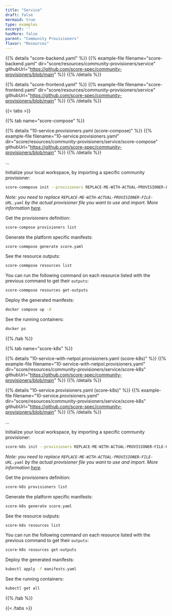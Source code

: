 ```yaml
---
title: "Service"
draft: false
mermaid: true
type: examples
excerpt: ''
hasMore: false
parent: "Community Provisioners"
flavor: "Resources"
---
```


{{% details "score-backend.yaml" %}}
{{% example-file filename="score-backend.yaml" dir="score/resources/community-provisioners/service" githubUrl="https://github.com/score-spec/community-provisioners/blob/main" %}}
{{% /details %}}

{{% details "score-frontend.yaml" %}}
{{% example-file filename="score-frontend.yaml" dir="score/resources/community-provisioners/service" githubUrl="https://github.com/score-spec/community-provisioners/blob/main" %}}
{{% /details %}}

{{< tabs >}}

{{% tab name="score-compose" %}}

{{% details "10-service.provisioners.yaml (score-compose)" %}}
{{% example-file filename="10-service.provisioners.yaml" dir="score/resources/community-provisioners/service/score-compose" githubUrl="https://github.com/score-spec/community-provisioners/blob/main" %}}
{{% /details %}}

...

Initialize your local workspace, by importing a specific community provisioner:

```bash
score-commpose init --provisioners REPLACE-ME-WITH-ACTUAL-PROVISIONER-FILE-URL.yaml
```

_Note: you need to replace `REPLACE-ME-WITH-ACTUAL-PROVISIONER-FILE-URL.yaml` by the actual provisioner file you want to use and import. More information [here](https://docs.score.dev/docs/score-implementation/score-compose/resources-provisioners/#install-provisioner-files)._

Get the provisioners definition:

```bash
score-compose provisioners list
```

Generate the platform specific manifests:

```bash
score-commpose generate score.yaml
```

See the resource outputs:

```bash
score-commpose resources list
```

You can run the following command on each resource listed with the previous command to get their `outputs`:

```bash
score-commpose resources get-outputs
```

Deploy the generated manifests:

```bash
docker compose up -d
```

See the running containers:

```bash
docker ps
```

{{% /tab %}}

{{% tab name="score-k8s" %}}

{{% details "10-service-with-netpol.provisioners.yaml (score-k8s)" %}}
{{% example-file filename="10-service-with-netpol.provisioners.yaml" dir="score/resources/community-provisioners/service/score-k8s" githubUrl="https://github.com/score-spec/community-provisioners/blob/main" %}}
{{% /details %}}

{{% details "10-service.provisioners.yaml (score-k8s)" %}}
{{% example-file filename="10-service.provisioners.yaml" dir="score/resources/community-provisioners/service/score-k8s" githubUrl="https://github.com/score-spec/community-provisioners/blob/main" %}}
{{% /details %}}

...

Initialize your local workspace, by importing a specific community provisioner:

```bash
score-k8s init --provisioners REPLACE-ME-WITH-ACTUAL-PROVISIONER-FILE-URL.yaml
```

_Note: you need to replace `REPLACE-ME-WITH-ACTUAL-PROVISIONER-FILE-URL.yaml` by the actual provisioner file you want to use and import. More information [here](https://docs.score.dev/docs/score-implementation/score-k8s/resources-provisioners/#install-provisioner-files)._

Get the provisioners definition:

```bash
score-k8s provisioners list
```

Generate the platform specific manifests:

```bash
score-k8s generate score.yaml
```

See the resource outputs:

```bash
score-k8s resources list
```

You can run the following command on each resource listed with the previous command to get their `outputs`:

```bash
score-k8s resources get-outputs
```

Deploy the generated manifests:

```bash
kubectl apply -f manifests.yaml
```

See the running containers:

```bash
kubectl get all
```

{{% /tab %}}

{{< /tabs >}}
